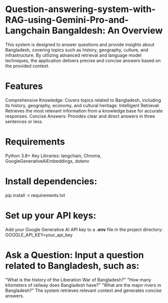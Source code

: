 # Question-answering-system-with-RAG-using-Gemini-Pro-and-Langchain Bangaldesh: An Overview

This system is designed to answer questions and provide insights about Bangladesh, covering topics such as history, geography, culture, and infrastructure. By utilizing advanced retrieval and language model techniques, the application delivers precise and concise answers based on the provided context.

# Features
Comprehensive Knowledge: Covers topics related to Bangladesh, including its history, geography, economy, and cultural heritage.
Intelligent Retrieval: Retrieves the most relevant information from a knowledge base for accurate responses.
Concise Answers: Provides clear and direct answers in three sentences or less.

# Requirements
Python 3.8+
Key Libraries: langchain, Chroma, GoogleGenerativeAIEmbeddings, dotenv

# Install dependencies:

pip install -r requirements.txt
# Set up your API keys:
Add your Google Generative AI API key to a **.env** file in the project directory:
GOOGLE_API_KEY=your_api_key

# Ask a Question: Input a question related to Bangladesh, such as:

"What is the history of the Liberation War of Bangladesh?"
"How many kilometers of railway does Bangladesh have?"
"What are the major rivers in Bangladesh?"
The system retrieves relevant context and generates concise answers.
